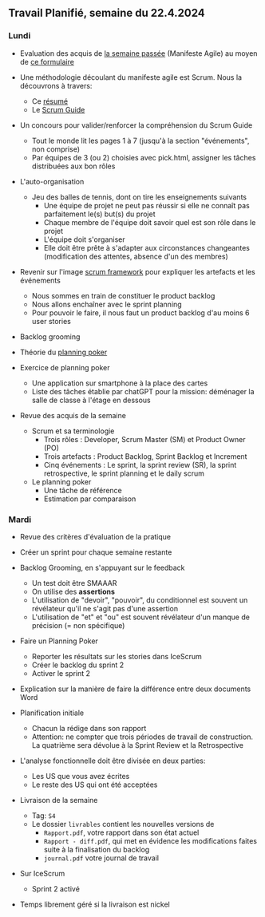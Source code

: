 ## Travail Planifié, semaine du 22.4.2024

### Lundi 

- Evaluation des acquis de [la semaine passée](2024-16.md) (Manifeste Agile) au moyen de [ce formulaire](https://forms.office.com/e/7qG5x6Te7m)
- Une méthodologie découlant du manifeste agile est Scrum. Nous la découvrons à travers:
  - Ce [résumé](../Supports/scrum.pdf)
  - Le [Scrum Guide](../Supports/2020-Scrum-Guide-French.pdf)

- Un concours pour valider/renforcer la compréhension du Scrum Guide
  - Tout le monde lit les pages 1 à 7 (jusqu'à la section "événements", non comprise)
  - Par équipes de 3 (ou 2) choisies avec pick.html, assigner les tâches distribuées aux bon rôles

- L'auto-organisation
  - Jeu des balles de tennis, dont on tire les enseignements suivants
    - Une équipe de projet ne peut pas réussir si elle ne connaît pas parfaitement le(s) but(s) du projet
    - Chaque membre de l'équipe doit savoir quel est son rôle dans le projet
    - L'équipe doit s'organiser
    - Elle doit être prête à s'adapter aux circonstances changeantes (modification des attentes, absence d'un des membres)

- Revenir sur l'image [scrum framework](../Supports/sources/scrum_framework.png) pour expliquer les artefacts et les événements
  - Nous sommes en train de constituer le product backlog
  - Nous allons enchaîner avec le sprint planning
  - Pour pouvoir le faire, il nous faut un product backlog d'au moins 6 user stories
- Backlog grooming
- Théorie du [planning poker](../Supports/Planning%20Poker.pdf)
- Exercice de planning poker
  - Une application sur smartphone à la place des cartes
  - Liste des tâches établie par chatGPT pour la mission: déménager la salle de classe à l'étage en dessous
- Revue des acquis de la semaine
  - Scrum et sa terminologie
    - Trois rôles : Developer, Scrum Master (SM) et Product Owner (PO)
    - Trois artefacts : Product Backlog, Sprint Backlog et Increment
    - Cinq événements : Le sprint, la sprint review (SR), la sprint retrospective, le sprint planning et le daily scrum
  - Le planning poker
    - Une tâche de référence
    - Estimation par comparaison

### Mardi 

- Revue des critères d'évaluation de la pratique
- Créer un sprint pour chaque semaine restante
- Backlog Grooming, en s'appuyant sur le feedback
  - Un test doit être SMAAAR
  - On utilise des **assertions**
  - L'utilisation de "devoir", "pouvoir", du conditionnel est souvent un révélateur qu'il ne s'agit pas d'une assertion
  - L'utilisation de "et" et "ou" est souvent révélateur d'un manque de précision (= non spécifique)
- Faire un Planning Poker
  - Reporter les résultats sur les stories dans IceScrum
  - Créer le backlog du sprint 2 
  - Activer le sprint 2

- Explication sur la manière de faire la différence entre deux documents Word
- Planification initiale
  - Chacun la rédige dans son rapport
  - Attention: ne compter que trois périodes de travail de construction. La quatrième sera dévolue à la Sprint Review et la Retrospective
- L'analyse fonctionnelle doit être divisée en deux parties:
  - Les US que vous avez écrites
  - Le reste des US qui ont été acceptées
- Livraison de la semaine
  - Tag: `S4` 
  - Le dossier `livrables` contient les nouvelles versions de 
    - `Rapport.pdf`, votre rapport dans son état actuel
    - `Rapport - diff.pdf`, qui met en évidence les modifications faites suite à la finalisation du backlog
    - `journal.pdf` votre journal de travail
 - Sur IceScrum
    - Sprint 2 activé

- Temps librement géré si la livraison est nickel
